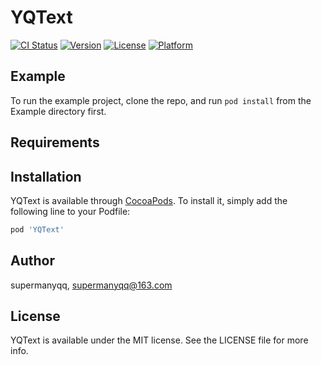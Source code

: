 # YQText

[![CI Status](https://img.shields.io/travis/supermanyqq/YQText.svg?style=flat)](https://travis-ci.org/supermanyqq/YQText)
[![Version](https://img.shields.io/cocoapods/v/YQText.svg?style=flat)](https://cocoapods.org/pods/YQText)
[![License](https://img.shields.io/cocoapods/l/YQText.svg?style=flat)](https://cocoapods.org/pods/YQText)
[![Platform](https://img.shields.io/cocoapods/p/YQText.svg?style=flat)](https://cocoapods.org/pods/YQText)

## Example

To run the example project, clone the repo, and run `pod install` from the Example directory first.

## Requirements

## Installation

YQText is available through [CocoaPods](https://cocoapods.org). To install
it, simply add the following line to your Podfile:

```ruby
pod 'YQText'
```

## Author

supermanyqq, supermanyqq@163.com

## License

YQText is available under the MIT license. See the LICENSE file for more info.
